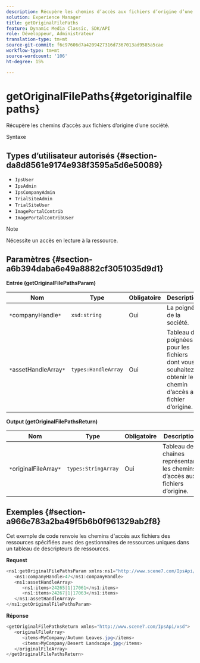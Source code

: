 ```yaml
---
description: Récupère les chemins d’accès aux fichiers d’origine d’une société.
solution: Experience Manager
title: getOriginalFilePaths
feature: Dynamic Media Classic, SDK/API
role: Développeur, Administrateur
translation-type: tm+mt
source-git-commit: f6c97606d7a4209427316d7367013ad9585a5cae
workflow-type: tm+mt
source-wordcount: '106'
ht-degree: 15%

---
```



# getOriginalFilePaths{#getoriginalfilepaths}

Récupère les chemins d’accès aux fichiers d’origine d’une société.

Syntaxe

## Types d’utilisateur autorisés {#section-da8d8561e9174e938f3595a5d6e50089}

* `IpsUser`
* `IpsAdmin`
* `IpsCompanyAdmin`
* `TrialSiteAdmin`
* `TrialSiteUser`
* `ImagePortalContrib`
* `ImagePortalContribUser`

>[!NOTE]
>
>Nécessite un accès en lecture à la ressource.

## Paramètres {#section-a6b394daba6e49a8882cf3051035d9d1}

**Entrée (getOriginalFilePathsParam)**

| Nom | Type | Obligatoire | Description |
|---|---|---|---|
| `*`companyHandle`*` | `xsd:string` | Oui | La poignée de la société. |
| `*`assetHandleArray`*` | `types:HandleArray` | Oui | Tableau de poignées pour les fichiers dont vous souhaitez obtenir le chemin d’accès au fichier d’origine. |

**Output (getOriginalFilePathsReturn)**

| Nom | Type | Obligatoire | Description |
|---|---|---|---|
| `*`originalFileArray`*` | `types:StringArray` | Oui | Tableau de chaînes représentant les chemins d’accès aux fichiers d’origine. |

## Exemples {#section-a966e783a2ba49f5b6b0f961329ab2f8}

Cet exemple de code renvoie les chemins d&#39;accès aux fichiers des ressources spécifiées avec des gestionnaires de ressources uniques dans un tableau de descripteurs de ressources.

**Request**

```java
<ns1:getOriginalFilePathsParam xmlns:ns1="http://www.scene7.com/IpsApi/xsd">
   <ns1:companyHandle>47</ns1:companyHandle>
   <ns1:assetHandleArray>
      <ns1:items>24265|1|17061</ns1:items>
      <ns1:items>24267|1|17063</ns1:items>
   </ns1:assetHandleArray>
</ns1:getOriginalFilePathsParam>
```

**Réponse**

```java
<getOriginalFilePathsReturn xmlns="http://www.scene7.com/IpsApi/xsd">
   <originalFileArray>
      <items>MyCompany/Autumn Leaves.jpg</items>
      <items>MyCompany/Desert Landscape.jpg</items>
   </originalFileArray>
</getOriginalFilePathsReturn>
```

